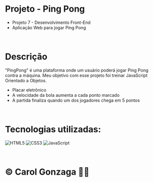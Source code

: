 # Projeto - Ping Pong
- Projeto 7 - Desenvolvimento Front-End
- Aplicação Web para jogar Ping Pong

<br/>

# Descrição
"PingPong" é uma plataforma onde um usuário poderá jogar Ping Pong contra a máquina. Meu objetivo com esse projeto foi treinar JavaScript Orientado a Objetos.
- Placar eletrônico
- A velocidade da bola aumenta a cada ponto marcado
- A partida finaliza quando um dos jogadores chega em 5 pontos

<br/>

# Tecnologias utilizadas:
![HTML5](https://img.shields.io/badge/html5-%23E34F26.svg?style=flat&logo=html5&logoColor=white) 
![CSS3](https://img.shields.io/badge/css3-%231572B6.svg?style=flat&logo=css3&logoColor=white)
![JavaScript](https://img.shields.io/badge/javascript-%23323330.svg?style=flat&logo=javascript&logoColor=%23F7DF1E)

<br/>
  
# © Carol Gonzaga 🏳️‍🌈
